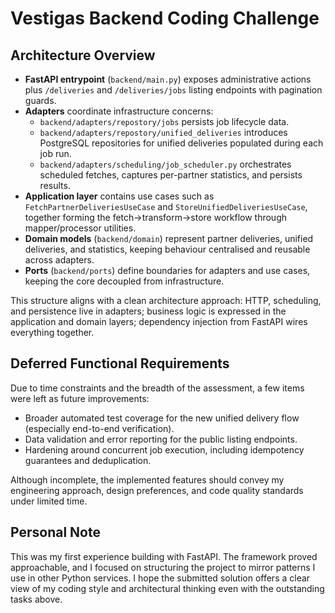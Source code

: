 # Vestigas Backend Coding Challenge

## Architecture Overview

- **FastAPI entrypoint** (`backend/main.py`) exposes administrative actions plus `/deliveries` and `/deliveries/jobs` listing endpoints with pagination guards.
- **Adapters** coordinate infrastructure concerns:
  - `backend/adapters/repostory/jobs` persists job lifecycle data.
  - `backend/adapters/repostory/unified_deliveries` introduces PostgreSQL repositories for unified deliveries populated during each job run.
  - `backend/adapters/scheduling/job_scheduler.py` orchestrates scheduled fetches, captures per-partner statistics, and persists results.
- **Application layer** contains use cases such as `FetchPartnerDeliveriesUseCase` and `StoreUnifiedDeliveriesUseCase`, together forming the fetch→transform→store workflow through mapper/processor utilities.
- **Domain models** (`backend/domain`) represent partner deliveries, unified deliveries, and statistics, keeping behaviour centralised and reusable across adapters.
- **Ports** (`backend/ports`) define boundaries for adapters and use cases, keeping the core decoupled from infrastructure.

This structure aligns with a clean architecture approach: HTTP, scheduling, and persistence live in adapters; business logic is expressed in the application and domain layers; dependency injection from FastAPI wires everything together.

## Deferred Functional Requirements

Due to time constraints and the breadth of the assessment, a few items were left as future improvements:

- Broader automated test coverage for the new unified delivery flow (especially end-to-end verification).
- Data validation and error reporting for the public listing endpoints.
- Hardening around concurrent job execution, including idempotency guarantees and deduplication.

Although incomplete, the implemented features should convey my engineering approach, design preferences, and code quality standards under limited time.

## Personal Note

This was my first experience building with FastAPI. The framework proved approachable, and I focused on structuring the project to mirror patterns I use in other Python services. I hope the submitted solution offers a clear view of my coding style and architectural thinking even with the outstanding tasks above.
